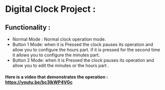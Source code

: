 # Digital Clock Project :
## Functionality :
- Normal Mode : Normal clock operation mode.
- Button 1 Mode: when it is Pressed the clock pauses its operation and allow you to configure the hours part.
                 if it is pressed for the second time it allows you to configure the minutes part.
- Button 2 Mode: when it is Pressed the clock pauses its operation and allow you to edit the minutes or the hours part .
#### Here is a video that demonstrates the operation : <https://youtu.be/bc3IkWP4VGc>  
  
